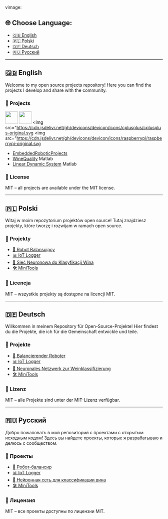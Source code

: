vimage:
## 🌐 Choose Language:
- [🇬🇧 English](#english)
- [🇵🇱 Polski](#polski)
- [🇩🇪 Deutsch](#deutsch)
- [🇷🇺 Русский](#russkiy)

---

## <a name="english"></a> 🇬🇧 English

Welcome to my open source projects repository! Here you can find the projects I develop and share with the community.

### 🚀 Projects
<img src="https://cdn.jsdelivr.net/gh/devicons/devicon/icons/c/c-original.svg" width="40" height="40"/> <img src="https://cdn.jsdelivr.net/gh/devicons/devicon/icons/python/python-original.svg" width="40" height="40"/> <img src="https://cdn.jsdelivr.net/gh/devicons/devicon/icons/cplusplus/cplusplus-original.svg <img src="https://cdn.jsdelivr.net/gh/devicons/devicon/icons/raspberrypi/raspberrypi-original.svg

- [EmbeddedRoboticProjects](https://github.com/0ZGAnetwork/EmbeddedRoboticProjects)
- [WineQuality](https://github.com/0ZGAnetwork/WineQualityProject)  Matlab
- [Linear Dynamic System](https://github.com/0ZGAnetwork/LinearDynamicalSProject)  Matlab



### 🧾 License

MIT – all projects are available under the MIT license.

---

## <a name="polski"></a> 🇵🇱 Polski

Witaj w moim repozytorium projektów open source! Tutaj znajdziesz projekty, które tworzę i rozwijam w ramach open source.

### 🚀 Projekty

- [🤖 Robot Balansujący](robot-balansujacy)
- [📊 IoT Logger](iot-logger)
- [🧠 Sieć Neuronowa do Klasyfikacji Wina](wine-mlp)
- [🛠️ MiniTools](minitools)

### 🧾 Licencja

MIT – wszystkie projekty są dostępne na licencji MIT.

---

## <a name="deutsch"></a> 🇩🇪 Deutsch

Willkommen in meinem Repository für Open-Source-Projekte! Hier findest du die Projekte, die ich für die Gemeinschaft entwickle und teile.

### 🚀 Projekte

- [🤖 Balancierender Roboter](robot-balancing)
- [📊 IoT Logger](iot-logger)
- [🧠 Neuronales Netzwerk zur Weinklassifizierung](wine-mlp)
- [🛠️ MiniTools](minitools)

### 🧾 Lizenz

MIT – alle Projekte sind unter der MIT-Lizenz verfügbar.

---

## <a name="russkiy"></a> 🇷🇺 Русский

Добро пожаловать в мой репозиторий с проектами с открытым исходным кодом! Здесь вы найдете проекты, которые я разрабатываю и делюсь с сообществом.

### 🚀 Проекты

- [🤖 Робот-балансир](robot-balancing)
- [📊 IoT Logger](iot-logger)
- [🧠 Нейронная сеть для классификации вина](wine-mlp)
- [🛠️ MiniTools](minitools)

### 🧾 Лицензия

MIT – все проекты доступны по лицензии MIT.

